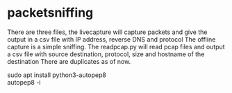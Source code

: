 # packetsniffing
There are three files, the livecapture will capture packets and give the output in a csv file with IP address, reverse DNS and protocol
The offline capture is a simple sniffing. 
The readpcap.py will read pcap files and output a csv file with source destination, protocol, size and hostname of the destination
There are duplicates as of now.

sudo apt install python3-autopep8 <br/>
autopep8 -i <script>.py<br/>
sudo apt-get install python3-pandas<br/>

installing pyshark <br/>
git clone https://github.com/KimiNewt/pyshark.git<br/>
cd pyshark/src <br/>
sudo python3 setup.py install <br/>
sudo apt-get install tshark <br/>

installing scapy <br/>
git clone https://github.com/secdev/scapy.git <br/>
cd scapy <br/>
sudo python3 setup.py install <br/>

git clone git@github.com:matplotlib/matplotlib.git <br/>
cd matplotlib <br/>
python3 -m pip install -e <br/>

Running<br/>
chmod +x <script>.py<br/>
sudo ./<script>.py<br/>


